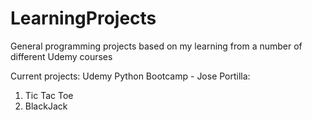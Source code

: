 # LearningProjects
General programming projects based on my learning from a number of different Udemy courses

Current projects:
Udemy Python Bootcamp - Jose Portilla:
1. Tic Tac Toe
2. BlackJack

